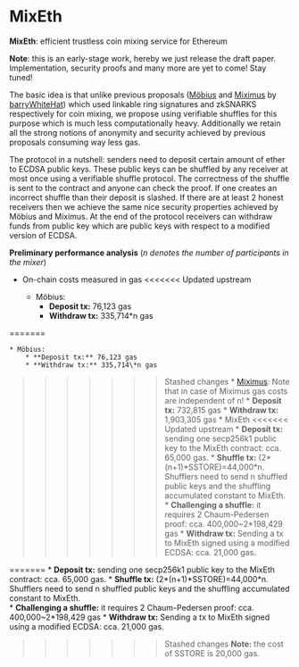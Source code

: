 # MixEth
**MixEth**: efficient trustless coin mixing service for Ethereum

**Note**: this is an early-stage work, hereby we just release the draft paper. Implementation, security proofs and many more are yet to come! Stay tuned!

The basic idea is that unlike previous proposals ([Möbius](https://eprint.iacr.org/2017/881.pdf) and [Miximus](https://github.com/barryWhiteHat/miximus) by [barryWhiteHat](https://github.com/barryWhiteHat)) which used linkable ring signatures and zkSNARKS respectively for coin mixing, we propose using verifiable shuffles for this purpose which is much less computationally heavy. Additionally we retain all the strong notions of anonymity and security achieved by previous proposals consuming way less gas.

The protocol in a nutshell: senders need to deposit certain amount of ether to ECDSA public keys. These public keys can be shuffled by any receiver at most once using a verifiable shuffle protocol. The correctness of the shuffle is sent to the contract and anyone can check the proof. If one creates an incorrect shuffle than their deposit is slashed. If there are at least 2 honest receivers then we achieve the same nice security properties achieved by Möbius and Miximus. At the end of the protocol receivers can withdraw funds from public key which are public keys with respect to a modified version of ECDSA.

**Preliminary performance analysis** (_n denotes the number of participants in the mixer_)

* On-chain costs measured in gas
<<<<<<< Updated upstream
    
    * Möbius: 
        * **Deposit tx:** 76,123 gas
        * **Withdraw tx:** 335,714\*n gas

=======

    * Möbius:
        * **Deposit tx:** 76,123 gas
        * **Withdraw tx:** 335,714\*n gas

>>>>>>> Stashed changes
    * [Miximus](https://www.reddit.com/r/ethereum/comments/8ss53z/miximus_zksnark_based_anonymous_transactions_is/): Note that in case of Miximus gas costs are independent of n!
        * **Deposit tx:** 732,815 gas
        * **Withdraw tx:** 1,903,305 gas
    * MixEth
<<<<<<< Updated upstream
        * **Deposit tx:** sending one secp256k1 public key to the MixEth contract: cca. 65,000 gas. 
        * **Shuffle tx:** (2\*(n+1)\*SSTORE\)=44,000\*n. Shufflers need to send n shuffled public keys and the shuffling accumulated constant to MixEth.  
        * **Challenging a shuffle:** it requires 2 Chaum-Pedersen proof: cca. 400,000~2*198,429 gas
        * **Withdraw tx:** Sending a tx to MixEth signed using a modified ECDSA: cca. 21,000 gas.  
        
=======
        * **Deposit tx:** sending one secp256k1 public key to the MixEth contract: cca. 65,000 gas.
        * **Shuffle tx:** (2\*(n+1)\*SSTORE\)=44,000\*n. Shufflers need to send n shuffled public keys and the shuffling accumulated constant to MixEth.  
        * **Challenging a shuffle:** it requires 2 Chaum-Pedersen proof: cca. 400,000~2*198,429 gas
        * **Withdraw tx:** Sending a tx to MixEth signed using a modified ECDSA: cca. 21,000 gas.  

>>>>>>> Stashed changes
**Note:** the cost of SSTORE is 20,000 gas.
